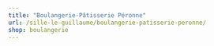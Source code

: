 ```yaml
---
title: "Boulangerie-Pâtisserie Péronne"
url: /sille-le-guillaume/boulangerie-patisserie-peronne/
shop: boulangerie
---
```

